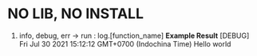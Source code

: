 # NO LIB, NO INSTALL

1. info, debug, err -> run : log.[function_name]
**Example Result** [DEBUG] Fri Jul 30 2021 15:12:12 GMT+0700 (Indochina Time) Hello world